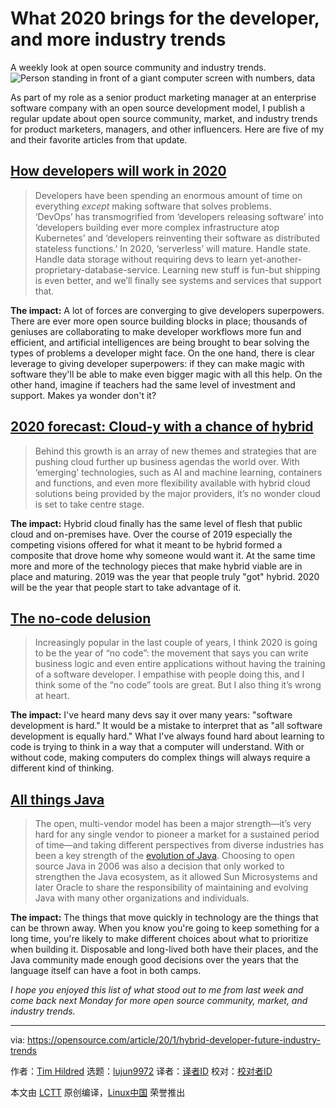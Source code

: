 [#]: collector: (lujun9972)
[#]: translator: ( )
[#]: reviewer: ( )
[#]: publisher: ( )
[#]: url: ( )
[#]: subject: (What 2020 brings for the developer, and more industry trends)
[#]: via: (https://opensource.com/article/20/1/hybrid-developer-future-industry-trends)
[#]: author: (Tim Hildred https://opensource.com/users/thildred)

What 2020 brings for the developer, and more industry trends
======
A weekly look at open source community and industry trends.
![Person standing in front of a giant computer screen with numbers, data][1]

As part of my role as a senior product marketing manager at an enterprise software company with an open source development model, I publish a regular update about open source community, market, and industry trends for product marketers, managers, and other influencers. Here are five of my and their favorite articles from that update.

## [How developers will work in 2020][2]

> Developers have been spending an enormous amount of time on everything *except* making software that solves problems. ‘DevOps’ has transmogrified from ‘developers releasing software’ into ‘developers building ever more complex infrastructure atop Kubernetes’ and ‘developers reinventing their software as distributed stateless functions.’ In 2020, ‘serverless’ will mature. Handle state. Handle data storage without requiring devs to learn yet-another-proprietary-database-service. Learning new stuff is fun-but shipping is even better, and we’ll finally see systems and services that support that.

**The impact:** A lot of forces are converging to give developers superpowers. There are ever more open source building blocks in place; thousands of geniuses are collaborating to make developer workflows more fun and efficient, and artificial intelligences are being brought to bear solving the types of problems a developer might face. On the one hand, there is clear leverage to giving developer superpowers: if they can make magic with software they'll be able to make even bigger magic with all this help. On the other hand, imagine if teachers had the same level of investment and support. Makes ya wonder don't it?

## [2020 forecast: Cloud-y with a chance of hybrid][3]

> Behind this growth is an array of new themes and strategies that are pushing cloud further up business agendas the world over. With ‘emerging’ technologies, such as AI and machine learning, containers and functions, and even more flexibility available with hybrid cloud solutions being provided by the major providers, it’s no wonder cloud is set to take centre stage.

**The impact:** Hybrid cloud finally has the same level of flesh that public cloud and on-premises have. Over the course of 2019 especially the competing visions offered for what it meant to be hybrid formed a composite that drove home why someone would want it. At the same time more and more of the technology pieces that make hybrid viable are in place and maturing. 2019 was the year that people truly "got" hybrid. 2020 will be the year that people start to take advantage of it.

## [The no-code delusion][4]

> Increasingly popular in the last couple of years, I think 2020 is going to be the year of “no code”: the movement that says you can write business logic and even entire applications without having the training of a software developer. I empathise with people doing this, and I think some of the “no code” tools are great. But I also thing it’s wrong at heart.

**The impact:** I've heard many devs say it over many years: "software development is hard." It would be a mistake to interpret that as "all software development is equally hard." What I've always found hard about learning to code is trying to think in a way that a computer will understand. With or without code, making computers do complex things will always require a different kind of thinking.

## [All things Java][5]

> The open, multi-vendor model has been a major strength—it’s very hard for any single vendor to pioneer a market for a sustained period of time—and taking different perspectives from diverse industries has been a key strength of the [evolution of Java][6]. Choosing to open source Java in 2006 was also a decision that only worked to strengthen the Java ecosystem, as it allowed Sun Microsystems and later Oracle to share the responsibility of maintaining and evolving Java with many other organizations and individuals.

**The impact:** The things that move quickly in technology are the things that can be thrown away. When you know you're going to keep something for a long time, you're likely to make different choices about what to prioritize when building it. Disposable and long-lived both have their places, and the Java community made enough good decisions over the years that the language itself can have a foot in both camps.

_I hope you enjoyed this list of what stood out to me from last week and come back next Monday for more open source community, market, and industry trends._

--------------------------------------------------------------------------------

via: https://opensource.com/article/20/1/hybrid-developer-future-industry-trends

作者：[Tim Hildred][a]
选题：[lujun9972][b]
译者：[译者ID](https://github.com/译者ID)
校对：[校对者ID](https://github.com/校对者ID)

本文由 [LCTT](https://github.com/LCTT/TranslateProject) 原创编译，[Linux中国](https://linux.cn/) 荣誉推出

[a]: https://opensource.com/users/thildred
[b]: https://github.com/lujun9972
[1]: https://opensource.com/sites/default/files/styles/image-full-size/public/lead-images/data_metrics_analytics_desktop_laptop.png?itok=9QXd7AUr (Person standing in front of a giant computer screen with numbers, data)
[2]: https://thenextweb.com/readme/2020/01/15/how-developers-will-work-in-2020/
[3]: https://www.itproportal.com/features/2020-forecast-cloud-y-with-a-chance-of-hybrid/
[4]: https://www.alexhudson.com/2020/01/13/the-no-code-delusion/
[5]: https://appdevelopermagazine.com/all-things-java/
[6]: https://appdevelopermagazine.com/top-10-developer-technologies-in-2019/
